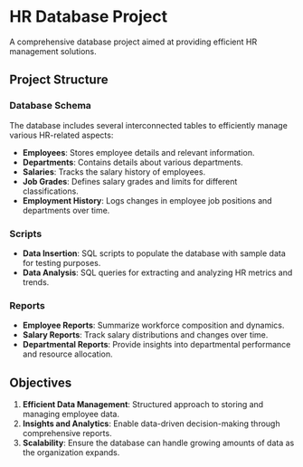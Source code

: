 # HR Database Project

A comprehensive database project aimed at providing efficient HR management solutions.

## Project Structure

### Database Schema
The database includes several interconnected tables to efficiently manage various HR-related aspects:
- **Employees**: Stores employee details and relevant information.
- **Departments**: Contains details about various departments.
- **Salaries**: Tracks the salary history of employees.
- **Job Grades**: Defines salary grades and limits for different classifications.
- **Employment History**: Logs changes in employee job positions and departments over time.

### Scripts
- **Data Insertion**: SQL scripts to populate the database with sample data for testing purposes.
- **Data Analysis**: SQL queries for extracting and analyzing HR metrics and trends.

### Reports
- **Employee Reports**: Summarize workforce composition and dynamics.
- **Salary Reports**: Track salary distributions and changes over time.
- **Departmental Reports**: Provide insights into departmental performance and resource allocation.

## Objectives

1. **Efficient Data Management**: Structured approach to storing and managing employee data.
2. **Insights and Analytics**: Enable data-driven decision-making through comprehensive reports.
3. **Scalability**: Ensure the database can handle growing amounts of data as the organization expands.


